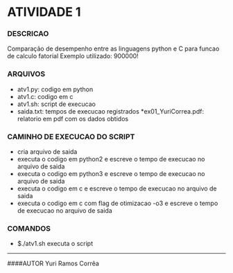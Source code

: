 # ATIVIDADE 1

### DESCRICAO
Comparação de desempenho entre as linguagens python e C para funcao de calculo fatorial
Exemplo utilizado: 900000!

### ARQUIVOS
* atv1.py: codigo em python
* atv1.c: codigo em c
* atv1.sh: script de execucao
* saida.txt: tempos de execucao registrados
*ex01_YuriCorrea.pdf: relatorio em pdf com os dados obtidos

### CAMINHO DE EXECUCAO DO SCRIPT
* cria arquivo de saida
* executa o codigo em python2 e escreve o tempo de execucao no arquivo de saida
* executa o codigo em python3 e escreve o tempo de execucao no arquivo de saida
* executa o codigo em c e escreve o tempo de execucao no arquivo de saida
* executa o codigo em c com flag de otimizacao -o3 e escreve o tempo de execucao no arquivo de saida

### COMANDOS
* $./atv1.sh executa o script


------------------
####AUTOR
Yuri Ramos Corrêa
